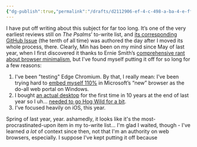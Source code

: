 ```yaml
---
{"dg-publish":true,"permalink":"/drafts/d2112906-ef-4-c-498-a-ba-4-e-ff-4172-c2-a47-e/","dgHomeLink":true,"dgPassFrontmatter":false}
---
```



I have put off writing about this subject for far too long. It’s one of the very earliest reviews still on *The Psalms*’ to-write list, and [its corresponding GitHub Issue](https://github.com/extratone/bilge/issues/10) (the tenth of all time) was authored the day after I moved its whole process, there. Clearly, Min has been on my mind since May of last year, when I first discovered it thanks to Ernie Smith’s [comprehensive rant about browser minimalism](https://tedium.co/2020/05/12/minimal-web-browser-argument), but I've found myself putting it off for so long for a few reasons:

1. I've been "testing" Edge Chromium. By that, I really mean: I’ve been trying hard to [embed myself 110%](https://github.com/extratone/bilge/issues/167) in Microsoft’s “new” browser as the do-all web portal on Windows.
2. I bought [an actual desktop](https://bilge.world/hp-envy-desktop) for the first time in 10 years at the end of last year so I uh... [needed to go Hog Wild for a bit](https://bilge.world/digital-excess).
3. I've focused heavily on iOS, this year.

Spring of last year, year. ashamedly, it looks like it's the most-procrastinated-upon item in my to-write list... I'm glad I waited, though - I've learned *a lot* of context since then, not that I'm an authority on web browsers, especially. I suppose I've kept putting it off because